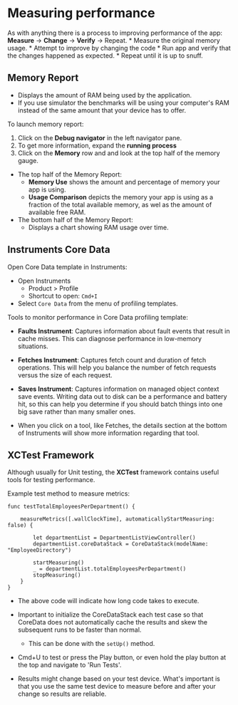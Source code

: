 # Measuring performance

As with anything there is a process to improving performance of the app: **Measure** -> **Change** -> **Verify** -> Repeat. 
	* Measure the original memory usage. 
	* Attempt to improve by changing the code
	* Run app and verify that the changes happened as expected.
	* Repeat until it is up to snuff.

## Memory Report
* Displays the amount of RAM being used by the application.
* If you use simulator the benchmarks will be using your computer's RAM instead of the same amount that your device has to offer.

To launch memory report: 
1. Click on the **Debug navigator** in the left navigator pane.
2. To get more information, expand the **running process** 
3. Click on the **Memory** row and and look at the top half of the memory gauge.

* The top half of the Memory Report:
	* **Memory Use** shows the amount and percentage of memory your app is using.
	* **Usage Comparison** depicts the memory your app is using as a fraction of the total available memory, as wel as the amount of available free RAM.
* The bottom half of the Memory Report:
	* Displays a chart showing RAM usage over time.


## Instruments Core Data
Open Core Data template in Instruments:
* Open Instruments
	* Product > Profile 
	* Shortcut to open: `Cmd+I`  
* Select `Core Data` from the menu of profiling templates.

Tools to monitor performance in Core Data profiling template:
* **Faults Instrument**: Captures information about fault events that result in cache misses. This can diagnose performance in low-memory situations.
* **Fetches Instrument**: Captures fetch count and duration of fetch operations. This will help you balance the number of fetch requests versus the size of each request.
* **Saves Instrument**: Captures information on managed object context save events. Writing data out to disk can be a performance and battery hit, so this can help you determine if you should batch things into one big save rather than many smaller ones.

* When you click on a tool, like Fetches, the details section at the bottom of Instruments will show more information regarding that tool.


## XCTest Framework
Although usually for Unit testing, the **XCTest** framework contains useful tools for testing performance.

Example test method to measure metrics:
```
func testTotalEmployeesPerDepartment() {

	measureMetrics([.wallClockTime], automaticallyStartMeasuring: false) {

		let departmentList = DepartmentListViewController()
		departmentList.coreDataStack = CoreDataStack(modelName: "EmployeeDirectory")

		startMeasuring()
		_ = departmentList.totalEmployeesPerDepartment()
		stopMeasuring()
	}
}
```
* The above code will indicate how long code takes to execute.
* Important to initialize the CoreDataStack each test case so that CoreData does not automatically cache the results and skew the subsequent runs to be faster than normal.
	* This can be done with the `setUp()` method.
* Cmd+U to test or press the Play button, or even hold the play button at the top and navigate to 'Run Tests'.

* Results might change based on your test device. What's important is that you use the same test device to measure before and after your change so results are reliable.
